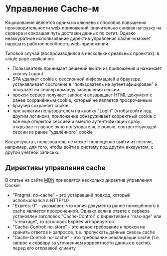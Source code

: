 # Управление Cache-м

Кэширование является одним из ключевых способов повышения производительности web-приложений, значительно снижая нагрузку на сервера и сокращая путь доставки данных по сетит. Однако неаккуратное использование директив управления cache-м может нарушать работоспособность web-приложений.

Типовой случай (воспроизводился в нескольких реальных проектах): в single page application:

- Пользователь принимает решений выйти из приложения и нажимает кнопку Logout
- SPA удаляет cookie с сессионной информацией в браузере, устанавливает состояние в "пользователь не аутентифицирован" и посылает на сервер команду завершения сессии
- прокси-сервер получает запрос и возвращает HTML-документ с ранее сохранённым cookie, который не является просроченным
- браузер сохраняет cookie
- при нажатии пользователем на кнопку "Login" (чтобы войти под другим логином), приложение обнаруживает корректный cookie с всё ещё открытой сессией и вместо аутентификации сразу открывает главное окно пользователя, с ролью, соответствующей сессии из ранее "удалённого" cookie

Как результат, пользователь не может полноценно выйти из сессии, например, для того, чтобы войти в систему под другим аккаунтом, с другой учётной записью.

## Директивы управления cache

В статье на сайте [MDN](https://developer.mozilla.org/ru/docs/Web/HTTP/Headers/Expires) приводятся несколько директив управления Cookie:

- "Pragma: no-cache" - это устаревший подход, который использовался в HTTP/1.0
- "Expires: 0" - указывает, что копия документа ранее помешённого в cache является просроченной. Однако если в ответе с сервера установлен заголовок "Cache-Control" с директивами "max-age" или "s-maxage", то заголовок Expires игнорируется
- "Cache-Control: no-store" - это явное требование к прокси не хранить ответов и запросов, т.е. пропускать данные сквозь cache
- "Cache-Control: no-cache" - это требование ревалидации cache (т.е. запрос к серверу за уточнением корректности данных в cache), перед его отправкой клиенту

